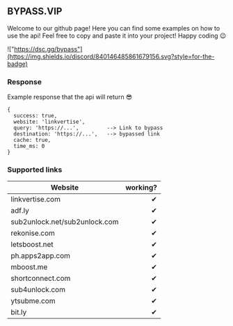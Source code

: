 ## BYPASS.VIP

Welcome to our github page! Here you can find some examples on how to use the api! Feel free to copy and paste it into your project! Happy coding 😉

!["https://dsc.gg/bypass"](https://img.shields.io/discord/840146485861679156.svg?style=for-the-badge)


### Response
Example response that the api will return 😎
``` 
{
  success: true,
  website: 'linkvertise',
  query: 'https://...',         --> Link to bypass
  destination: 'https://...',   --> bypassed link
  cache: true,
  time_ms: 0
}
```
### Supported links
| Website       | working?      | 
| ------------- | -------------:| 
| linkvertise.com      | ✔ | 
| adf.ly      | ✔     | 
| sub2unlock.net/sub2unlock.com | ✔     | 
| rekonise.com | ✔      | 
| letsboost.net | ✔      | 
| ph.apps2app.com | ✔     | 
| mboost.me | ✔     | 
| shortconnect.com | ✔     | 
| sub4unlock.com | ✔     | 
| ytsubme.com | ✔      | 
| bit.ly | ✔      | 
